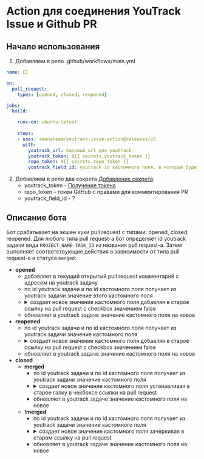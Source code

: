 # Action для соединения YouTrack Issue и Github PR
## Начало использования
1. Добавляем в репо .github/workflows/main.yml

```yaml
name: CI

on:
  pull_request:
    types: [opened, closed, reopened]

jobs:
  build:

    runs-on: ubuntu-latest
    
    steps:
    - uses: smenateam/youtrack-issue-action@releases/v3
      with:
        youtrack_url: базовый url для youtrack
        youtrack_token: ${{ secrets.youtrack_token }}
        repo_token: ${{ secrets.repo_token }}
        youtrack_field_id: youtrack id кастомного поля, в который будет записываться pr
```
2. Добавляем в репо два секрета [Добавление секрета](https://help.github.com/en/articles/virtual-environments-for-github-actions#creating-and-using-secrets-encrypted-variables):
    - youtrack_token - [Получение токена](https://www.jetbrains.com/help/youtrack/incloud/Manage-Permanent-Token.html)
    - repo_token - токен GitHub c правами для комментирования PR
    - youtrack_field_id - ?
## Описание бота
Бот срабатывает на экшен хуки pull request с типами: opened, closed, reopened.
Для любого типа pull request-а бот определяет id youtrack задачи вида ```PROJECT_NAME-TASK_ID``` из названия pull request-а.
Затем выполняет соответствующие действия в зависимости от типа pull request-а и статуса ```merged```:
  - **opened** 
    - добавляет в текущий открытый pull request комментарий с адресом на youtrack задачу 
    - по id youtrack задачи и по id кастомного поля получает из youtrack задачи значение этого кастомного поля 
    - <details>
           <summary>создает новое значение кастомного поля добавляя в старое ссылку на pull request с checkbox значением false</summary>
           <ul>
            <li>если значение поля пустое, то создает новое значение: - [ ]{pull request link}\n</li>
            <li>если значение поля не пустое, и содержит в себе ссылку на pull request, то пробрасывает ошибку с соответствующим сообщением</li>
            <li>если значение поля не пустое и имеет в конце перенос строки (\n), то создает новое значение: {предыдущее значение поля}- [ ]{pull request link}\n</li>
            <li>если значение поля не пустое и не имеет в конце перенос строки (\n), то создает новое значение: {предыдущее значение поля}\n- [ ]{pull request link}\n</li>
           </ul>
       </details>
    - обновляет в youtrack задаче значение кастомного поля на новое
  - **reopened**
    - по id youtrack задачи и по id кастомного поля получает из youtrack задачи значение кастомного поля 
    - <details>
           <summary>создает новое значение кастомного поля добавляя в старое ссылку на pull request с checkbox значением false</summary>
           <ul>
            <li>если значение поля пустое, то создает новое значение: - [ ]{pull request link}\n</li>
            <li>если значение поля не пустое, и содержит в себе ссылку на pull request, то пробрасывает ошибку с соответствующим сообщением</li>
            <li>если значение поля не пустое и имеет в конце перенос строки (\n), то создает новое значение: {предыдущее значение поля}- [ ]{pull request link}\n</li>
            <li>если значение поля не пустое и не имеет в конце перенос строки (\n), то создает новое значение: {предыдущее значение поля}\n- [ ]{pull request link}\n</li>
           </ul>
       </details>
    - обновляет в youtrack задаче значение кастомного поля на новое
 - **closed** 
    - **merged**
      - по id youtrack задачи и по id кастомного поля получает из youtrack задачи значение кастомного поля 
      - <details>
           <summary>создает новое значение кастомного поля устанавливая в старое галку в чекбоксе ссылки на pull request</summary>
           <ul>
            <li>если значение поля пустое, то добавляет ссылку на pull request с checkbox значением true</li>
            <li>если значение поля не пустое и не содержит в себе ссылку на pull request, то добавляет ссылку на pull request с checkbox значением true </li>
            <li>если значение поля не пустое и содержит в себе ссылку на pull request, то заменяет - [ ]{pull request link} на - [x]{pull request link}</li>
           </ul>
         </details>
      - обновляет в youtrack задаче значение кастомного поля на новое
    - **!merged**
      - по id youtrack задачи и по id кастомного поля получает из youtrack задачи значение кастомного поля 
      - <details>
           <summary>создает новое значение кастомного поля зачеркивая в старом ссылку на pull request</summary>
           <ul>
            <li>если значение поля пустое, то пробрасывает ошибку с соответствующим сообщением</li>
            <li>если значение поля не пустое и не содержит в себе ссылку на pull request, то пробрасывает ошибку с соответствующим сообщением</li>
            <li>если значение поля не пустое и содержит в себе ссылку на pull request, то заменяет - [ ]{pull request link} на ~~{pull request link}~~</li>
           </ul>
         </details>
      - обновляет в youtrack задаче значение кастомного поля на новое
